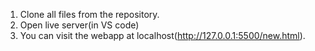 1. Clone all files from the repository.
2. Open live server(in VS code)
3. You can visit the webapp at localhost(http://127.0.0.1:5500/new.html).
